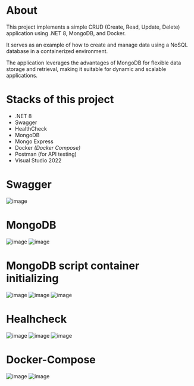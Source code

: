 # About
This project implements a simple CRUD (Create, Read, Update, Delete) application using .NET 8, MongoDB, and Docker. 

It serves as an example of how to create and manage data using a NoSQL database in a containerized environment. 

The application leverages the advantages of MongoDB for flexible data storage and retrieval, making it suitable for dynamic and scalable applications.

# Stacks of this project
- .NET 8
- Swagger
- HealthCheck
- MongoDB
- Mongo Express
- Docker _(Docker Compose)_
- Postman (for API testing)
- Visual Studio 2022

# Swagger
![image](https://github.com/user-attachments/assets/1980508d-3bcf-4084-875f-832b28681bbc)

# MongoDB
![image](https://github.com/user-attachments/assets/2d06cb43-c38f-4a68-9b47-5acca0e6a6a0)
![image](https://github.com/user-attachments/assets/96e0880e-8a0e-4e17-b569-41d19afc73e1)

# MongoDB script container initializing 
![image](https://github.com/user-attachments/assets/c8bcca55-b412-427b-9e81-fe52586a10f6)
![image](https://github.com/user-attachments/assets/eb3b99e3-b457-400a-83be-d887ee68d4a3)
![image](https://github.com/user-attachments/assets/437f5fa9-530e-4a53-b465-d5e196f5800a)


# Healhcheck
![image](https://github.com/user-attachments/assets/67e9ea5a-3852-4208-8c29-01e819c0df61)
![image](https://github.com/user-attachments/assets/88cbe890-6790-4447-a886-1f4f15c47b15)
![image](https://github.com/user-attachments/assets/ab18323d-8020-4fdc-a3a4-b65e7d986570)

# Docker-Compose
![image](https://github.com/user-attachments/assets/e38eec54-d2cc-4117-9be9-6b86a3bd962b)
![image](https://github.com/user-attachments/assets/22d71b75-b15c-4a09-9271-e297fdcfb122)
